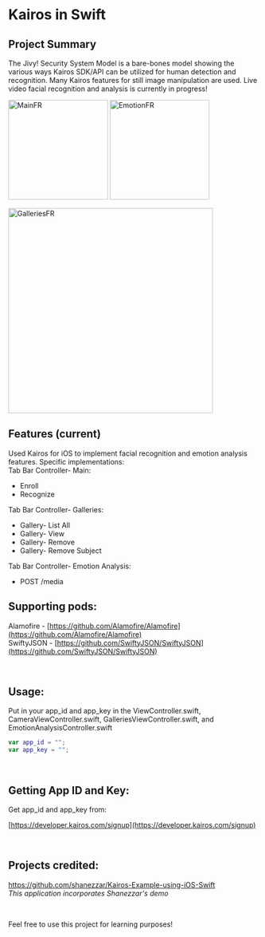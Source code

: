 # Kairos in Swift

## Project Summary
The Jivy! Security System Model is a bare-bones model showing the various ways Kairos SDK/API can be utilized for human detection and recognition. Many Kairos features for still image manipulation are used. Live video facial recognition and analysis is currently in progress!

<img width="200" alt="MainFR" src="https://user-images.githubusercontent.com/45325370/82722915-3f554d00-9c90-11ea-8973-242a0ffb488e.png"> <img width="200" alt="EmotionFR" src="https://user-images.githubusercontent.com/45325370/82722944-85121580-9c90-11ea-8f0f-fe8fe5456219.png">

<img width="411" alt="GalleriesFR" src="https://user-images.githubusercontent.com/45325370/82722950-922f0480-9c90-11ea-8d8d-c5ce16d98f9f.png">

## Features (current)
Used Kairos for iOS to implement facial recognition and emotion analysis features. Specific implementations: <br>
Tab Bar Controller- Main:
  * Enroll
  * Recognize 
  
Tab Bar Controller- Galleries:  
  * Gallery- List All
  * Gallery- View
  * Gallery- Remove
  * Gallery- Remove Subject 

Tab Bar Controller- Emotion Analysis:
  * POST /media  
  

## Supporting pods:
Alamofire - [https://github.com/Alamofire/Alamofire](https://github.com/Alamofire/Alamofire)
<br/>
SwiftyJSON - [https://github.com/SwiftyJSON/SwiftyJSON](https://github.com/SwiftyJSON/SwiftyJSON)

<br>

## Usage:
Put in your app\_id and app\_key in the ViewController.swift, CameraViewController.swift, GalleriesViewController.swift, and EmotionAnalysisController.swift


```swift
var app_id = "";
var app_key = "";
```

<br>

## Getting App ID and Key:
Get app\_id and app\_key from:

[https://developer.kairos.com/signup](https://developer.kairos.com/signup)

<br>

## Projects credited:
https://github.com/shanezzar/Kairos-Example-using-iOS-Swift <br>
_This application incorporates Shanezzar's demo_

<br>


Feel free to use this project for learning purposes! <br>



